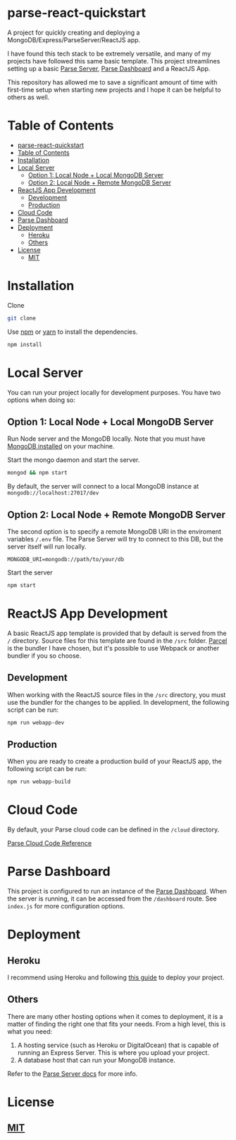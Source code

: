 # parse-react-quickstart

A project for quickly creating and deploying a MongoDB/Express/ParseServer/ReactJS app. 

I have found this tech stack to be extremely versatile, and many of my projects have followed this same basic template. This project streamlines setting up a basic [Parse Server](https://github.com/parse-community/parse-server), [Parse Dashboard](https://github.com/parse-community/parse-dashboard) and a ReactJS App.

This repository has allowed me to save a significant amount of time with first-time setup when starting new projects and I hope it can be helpful to others as well.

# Table of Contents
- [parse-react-quickstart](#parse-react-quickstart)
- [Table of Contents](#table-of-contents)
- [Installation](#installation)
- [Local Server](#local-server)
  - [Option 1: Local Node + Local MongoDB Server](#option-1-local-node--local-mongodb-server)
  - [Option 2: Local Node + Remote MongoDB Server](#option-2-local-node--remote-mongodb-server)
- [ReactJS App Development](#reactjs-app-development)
  - [Development](#development)
  - [Production](#production)
- [Cloud Code](#cloud-code)
- [Parse Dashboard](#parse-dashboard)
- [Deployment](#deployment)
  - [Heroku](#heroku)
  - [Others](#others)
- [License](#license)
  - [MIT](#mit)

# Installation

Clone

```bash
git clone 
```

Use [npm](https://www.npmjs.com/) or [yarn](https://yarnpkg.com/) to install the dependencies.

```bash
npm install
```

# Local Server
You can run your project locally for development purposes. You have two options when doing so:

## Option 1: Local Node + Local MongoDB Server
Run Node server and the MongoDB locally. Note that you must have [MongoDB installed](https://docs.mongodb.com/manual/installation/) on your machine.

Start the mongo daemon and start the server.
```bash
mongod && npm start
```

By default, the server will connect to a local MongoDB instance at `mongodb://localhost:27017/dev`

## Option 2: Local Node + Remote MongoDB Server

The second option is to specify a remote MongoDB URI in the enviroment variables `/.env` file. The Parse Server will try to connect to this DB, but the server itself will run locally.
```
MONGODB_URI=mongodb://path/to/your/db
``` 
Start the server
```bash
npm start
```

# ReactJS App Development
A basic ReactJS app template is provided that by default is served from the `/` directory. Source files for this template are found in the `/src` folder. [Parcel](https://parceljs.org/) is the bundler I have chosen, but it's possible to use Webpack or another bundler if you so choose.

## Development
When working with the ReactJS source files in the `/src` directory, you must use the bundler for the changes to be applied. In development, the following script can be run:
```bash
npm run webapp-dev
```

## Production
When you are ready to create a production build of your ReactJS app, the following script can be run:
```bash
npm run webapp-build
```

# Cloud Code
By default, your Parse cloud code can be defined in the `/cloud` directory.

[Parse Cloud Code Reference](https://docs.parseplatform.org/cloudcode/guide/)

# Parse Dashboard
This project is configured to run an instance of the [Parse Dashboard](https://github.com/parse-community/parse-dashboard). When the server is running, it can be accessed from the `/dashboard` route. See `index.js` for more configuration options.

# Deployment

## Heroku
I recommend using Heroku and following [this guide](https://devcenter.heroku.com/articles/deploying-a-parse-server-to-heroku) to deploy your project.

## Others
There are many other hosting options when it comes to deployment, it is a matter of finding the right one that fits your needs. From a high level, this is what you need:

1. A hosting service (such as Heroku or DigitalOcean) that is capable of running an Express Server. This is where you upload your project.
2. A database host that can run your MongoDB instance. 

Refer to the [Parse Server docs](https://github.com/parse-community/parse-server#running-parse-server-elsewhere) for more info.


# License
## [MIT](https://choosealicense.com/licenses/mit/)